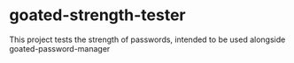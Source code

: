 # goated-strength-tester
This project tests the strength of passwords, intended to be used alongside goated-password-manager
